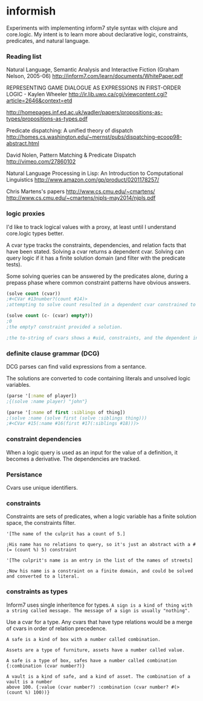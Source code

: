 # informish

Experiments with implementing inform7 style syntax with clojure and core.logic.  My intent is to learn more about declarative logic, constraints, predicates, and natural language.





### Reading list

Natural Language, Semantic Analysis and Interactive Fiction (Graham Nelson, 2005-06)
http://inform7.com/learn/documents/WhitePaper.pdf

REPRESENTING GAME DIALOGUE AS EXPRESSIONS IN FIRST-ORDER LOGIC - Kaylen Wheeler
http://ir.lib.uwo.ca/cgi/viewcontent.cgi?article=2646&context=etd

http://homepages.inf.ed.ac.uk/wadler/papers/propositions-as-types/propositions-as-types.pdf

Predicate dispatching: A unified theory of dispatch
http://homes.cs.washington.edu/~mernst/pubs/dispatching-ecoop98-abstract.html

David Nolen, Pattern Matching & Predicate Dispatch
http://vimeo.com/27860102

Natural Language Processing in Lisp: An Introduction to Computational Linguistics
http://www.amazon.com/gp/product/0201178257/

Chris Martens's papers
http://www.cs.cmu.edu/~cmartens/
http://www.cs.cmu.edu/~cmartens/njpls-may2014/njpls.pdf



### logic proxies

I'd like to track logical values with a proxy, at least until I understand core.logic types better.

A cvar type tracks the constraints, dependencies, and relation facts that have been stated.  Solving a cvar returns a dependent cvar.  Solving can query logic if it has a finite solution domain (and filter with the predicate tests).

Some solving queries can be answered by the predicates alone, during a prepass phase where common constraint patterns have obvious answers.

```clj
(solve count (cvar))
;#<CVar #13number?(count #14)>
;attempting to solve count resulted in a dependent cvar constrained to a number.

(solve count (c- (cvar) empty?))
;0
;the empty? constraint provided a solution.

;the to-string of cvars shows a #uid, constraints, and the dependent inputs.

```

### definite clause grammar (DCG)

DCG parses can find valid expressions from a sentance.

The solutions are converted to code containing literals and unsolved logic variables.

```clj
(parse '[:name of player])
;{(solve :name player) "john"}
```


```clj
(parse '[:name of first :siblings of thing])
;(solve :name (solve first (solve :siblings thing)))
;#<CVar #15(:name #16(first #17(:siblings #18)))>
```



### constraint dependencies

When a logic query is used as an input for the value of a definition, it becomes a derivative.  The dependencies are tracked.

### Persistance

Cvars use unique identifiers.


### constraints

Constraints are sets of predicates, when a logic variable has a finite solution space, the constraints filter.

```inform7
'[The name of the culprit has a count of 5.]

;His name has no relations to query, so it's just an abstract with a #(= (count %) 5) constraint

'[The culprit's name is an entry in the list of the names of streets]

;Now his name is a constraint on a finite domain, and could be solved and converted to a literal.
```

### constraints as types

Inform7 uses single inheritence for types.
```A sign is a kind of thing with a string called message. The message of a sign is usually "nothing".```

Use a cvar for a type.  Any cvars that have type relations would be a merge of cvars in order of relation precedence.

```inform7
A safe is a kind of box with a number called combination.

Assets are a type of furniture, assets have a number called value.

A safe is a type of box, safes have a number called combination {:combination (cvar number?)}

A vault is a kind of safe, and a kind of asset. The combination of a vault is a number
above 100. {:value (cvar number?) :combination (cvar number? #(> (count %) 100))}
```



